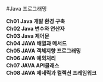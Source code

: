 #Java 프로그래밍

**Ch01 Java 개발 환경 구축**  
**Ch02 Java 변수와 연산자**  
**Ch03 Java 제어문**  
**Ch04 JAVA 배열과 메서드**  
**Ch05 JAVA 객체지향 프로그래밍**  
**Ch06 JAVA 예외처리**  
**Ch07 JAVA API클래스**  
**Ch08 JAVA 제네릭과 컬렉션 프레임워크**  
